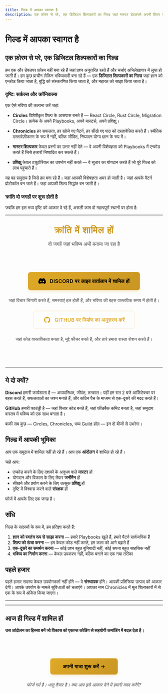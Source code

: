 ```yaml
---
title: गिल्ड में आपका स्वागत है
description: एक फ़ोरम से परे, एक डिजिटल शिल्पकारों का गिल्ड जहां मास्टर डेवलपर्स अपनी शिल्प साझा करते हैं और स्वायत्त विकास के भविष्य को आकार देते हैं।
---
```


# गिल्ड में आपका स्वागत है

## एक फ़ोरम से परे, एक डिजिटल शिल्पकारों का गिल्ड

हम एक और डेवलपर फ़ोरम नहीं बना रहे हैं जहां प्रश्न अनुत्तरित रहते हैं और चर्चाएं अभिलेखागार में लुप्त हो जाती हैं। हम कुछ प्राचीन लेकिन भविष्यवादी बना रहे हैं — एक **डिजिटल शिल्पकारों का गिल्ड** जहां ज्ञान को एन्कोड किया जाता है, बुद्धि को संस्करणित किया जाता है, और महारत को साझा किया जाता है।

### दृष्टि: सर्कल्स और क्रॉनिकल्स

एक ऐसे भविष्य की कल्पना करें जहां:

- **Circles** विशेषीकृत शिल्प के आसपास बनते हैं — React Circle, Rust Circle, Migration Circle। प्रत्येक के अपने Playbooks, अपने मास्टर्स, अपने प्रशिक्षु।

- **Chronicles** हर सफलता, हर खोजे गए पैटर्न, हर सीखे गए पाठ को दस्तावेज़ित करते हैं। स्थैतिक दस्तावेज़ीकरण के रूप में नहीं, बल्कि जीवित, निष्पादन योग्य ज्ञान के रूप में।

- **मास्टर शिल्पकार** केवल प्रश्नों का उत्तर नहीं देते — वे अपनी विशेषज्ञता को Playbooks में एन्कोड करते हैं जिसे हजारों निष्पादित कर सकते हैं।

- **प्रशिक्षु** केवल ट्यूटोरियल का उपभोग नहीं करते — वे सुधार का योगदान करते हैं जो पूरे गिल्ड को लाभ पहुंचाते हैं।

यह वह समुदाय है जिसे हम बना रहे हैं। जहां आपकी विशेषज्ञता अमर हो जाती है। जहां आपके पैटर्न प्रोटोकॉल बन जाते हैं। जहां आपकी शिल्प सिद्धांत बन जाती है।

### क्रांति दो जगहों पर शुरू होती है

जबकि हम इस भव्य दृष्टि को आकार दे रहे हैं, असली काम दो महत्वपूर्ण स्थानों पर होता है:

---

<div class="community-section" id="join-the-revolution">

<h2 class="section-title">क्रांति में शामिल हों</h2>

<p class="section-subtitle">दो जगहें जहां भविष्य अभी बनाया जा रहा है</p>

<div class="community-actions">
  <a href="https://discord.gg/hatcher" target="_blank" rel="noopener noreferrer" class="community-button discord">
    <svg width="24" height="24" viewBox="0 0 24 24" fill="currentColor">
      <path d="M20.317 4.37a19.791 19.791 0 0 0-4.885-1.515a.074.074 0 0 0-.079.037c-.21.375-.444.864-.608 1.25a18.27 18.27 0 0 0-5.487 0a12.64 12.64 0 0 0-.617-1.25a.077.077 0 0 0-.079-.037A19.736 19.736 0 0 0 3.677 4.37a.07.07 0 0 0-.032.027C.533 9.046-.32 13.58.099 18.057a.082.082 0 0 0 .031.057a19.9 19.9 0 0 0 5.993 3.03a.078.078 0 0 0 .084-.028a14.09 14.09 0 0 0 1.226-1.994a.076.076 0 0 0-.041-.106a13.107 13.107 0 0 1-1.872-.892a.077.077 0 0 1-.008-.128a10.2 10.2 0 0 0 .372-.292a.074.074 0 0 1 .077-.01c3.928 1.793 8.18 1.793 12.062 0a.074.074 0 0 1 .078.01c.12.098.246.198.373.292a.077.077 0 0 1-.006.127a12.299 12.299 0 0 1-1.873.892a.077.077 0 0 0-.041.107c.36.698.772 1.362 1.225 1.993a.076.076 0 0 0 .084.028a19.839 19.839 0 0 0 6.002-3.03a.077.077 0 0 0 .032-.054c.5-5.177-.838-9.674-3.549-13.66a.061.061 0 0 0-.031-.03zM8.02 15.33c-1.183 0-2.157-1.085-2.157-2.419c0-1.333.956-2.419 2.157-2.419c1.21 0 2.176 1.096 2.157 2.42c0 1.333-.956 2.418-2.157 2.418zm7.975 0c-1.183 0-2.157-1.085-2.157-2.419c0-1.333.955-2.419 2.157-2.419c1.21 0 2.176 1.096 2.157 2.42c0 1.333-.946 2.418-2.157 2.418z"/>
    </svg>
    <span>Discord पर लाइव वार्तालाप में शामिल हों</span>
  </a>
  <p class="community-description">जहां विचार चिंगारी करते हैं, समस्याएं हल होती हैं, और भविष्य की बहस वास्तविक समय में होती है।</p>

  <a href="https://github.com/hatcherdx/dx-engine" target="_blank" rel="noopener noreferrer" class="community-button github">
    <svg width="24" height="24" viewBox="0 0 24 24" fill="currentColor">
      <path d="M12 2C6.477 2 2 6.477 2 12c0 4.42 2.865 8.17 6.839 9.49.5.092.682-.217.682-.482 0-.237-.008-.866-.013-1.7-2.782.603-3.369-1.34-3.369-1.34-.454-1.156-1.11-1.462-1.11-1.462-.908-.62.069-.608.069-.608 1.003.07 1.531 1.03 1.531 1.03.892 1.529 2.341 1.087 2.91.832.092-.647.35-1.088.636-1.338-2.22-.253-4.555-1.11-4.555-4.943 0-1.091.39-1.984 1.029-2.683-.103-.253-.446-1.27.098-2.647 0 0 .84-.269 2.75 1.025A9.578 9.578 0 0112 6.836c.85.004 1.705.114 2.504.336 1.909-1.294 2.747-1.025 2.747-1.025.546 1.377.203 2.394.1 2.647.64.699 1.028 1.592 1.028 2.683 0 3.842-2.339 4.687-4.566 4.935.359.309.678.919.678 1.852 0 1.336-.012 2.415-.012 2.743 0 .267.18.578.688.48C19.138 20.167 22 16.418 22 12c0-5.523-4.477-10-10-10z"/>
    </svg>
    <span>GitHub पर निर्माण का अनुसरण करें</span>
  </a>
  <p class="community-description">जहां कोड वास्तविकता बनता है, मुद्दे फीचर बनते हैं, और तारे हमारा रास्ता रोशन करते हैं।</p>
</div>

<style>
.section-title {
  font-family: 'Cinzel', 'Georgia', serif;
  font-size: 1.8rem;
  font-weight: 600;
  background: linear-gradient(135deg, #dfa927 0%, #c99623 50%, #dfa927 100%);
  -webkit-background-clip: text;
  -webkit-text-fill-color: transparent;
  background-clip: text;
  text-transform: uppercase;
  letter-spacing: 0.05em;
  text-align: center;
  margin: 2rem 0 1rem;
}

.section-subtitle {
  text-align: center;
  color: var(--vp-c-text-2);
  font-size: 1rem;
  margin-bottom: 2rem;
  opacity: 0.8;
}

.community-actions {
  display: flex;
  flex-direction: column;
  gap: 1.5rem;
  align-items: center;
  margin: 3rem 0;
  padding: 2rem 0;
}

.community-button {
  display: inline-flex;
  align-items: center;
  gap: 0.75rem;
  padding: 1rem 2rem;
  font-size: 1rem;
  font-weight: 600;
  text-decoration: none;
  border-radius: 8px;
  transition: all 0.3s cubic-bezier(0.4, 0, 0.2, 1);
  text-transform: uppercase;
  letter-spacing: 0.03em;
  border: 1px solid transparent;
}

.community-button.discord {
  background: linear-gradient(135deg, #dfa927 0%, #c99623 100%);
  color: #000000 !important;
  box-shadow: 0 4px 12px rgba(223, 169, 39, 0.2);
}

.community-button.discord span {
  color: #000000 !important;
}

.community-button.discord svg {
  fill: #000000 !important;
}

.community-button.discord:hover {
  transform: translateY(-2px);
  background: linear-gradient(135deg, #f4d03f 0%, #dfa927 100%);
  box-shadow: 0 6px 20px rgba(223, 169, 39, 0.3);
  color: #000000 !important;
}

.community-button.discord:hover span {
  color: #000000 !important;
}

.community-button.discord:hover svg {
  fill: #000000 !important;
}

/* Override VitePress defaults with more specific selectors */
.VPDoc .content .community-button.discord,
.VPDoc .content .community-button.discord:hover,
.dark .community-button.discord,
.dark .community-button.discord:hover,
a.community-button.discord,
a.community-button.discord:hover,
a.community-button.discord:visited {
  color: #000000 !important;
}

.VPDoc .content .community-button.discord span,
.VPDoc .content .community-button.discord:hover span,
.dark .community-button.discord span,
.dark .community-button.discord:hover span {
  color: #000000 !important;
}

.VPDoc .content .community-button.discord svg,
.dark .community-button.discord svg {
  fill: #000000 !important;
}

.community-button.github {
  background: transparent;
  color: #dfa927;
  border: 1px solid rgba(223, 169, 39, 0.3);
}

.community-button.github:hover {
  transform: translateY(-2px);
  background: rgba(223, 169, 39, 0.08);
  border-color: rgba(223, 169, 39, 0.5);
  box-shadow: 0 4px 12px rgba(223, 169, 39, 0.15);
}

.dark .community-button.github {
  border-color: rgba(223, 169, 39, 0.2);
}

.dark .community-button.github:hover {
  background: rgba(223, 169, 39, 0.05);
  border-color: rgba(223, 169, 39, 0.4);
}

.community-description {
  text-align: center;
  color: var(--vp-c-text-2);
  margin: 0;
  font-size: 0.9rem;
  opacity: 0.8;
  max-width: 500px;
}

@media (max-width: 640px) {
  .community-button {
    width: 100%;
    justify-content: center;
  }
}
</style>

</div>

---

## ये दो क्यों?

**Discord** हमारी कार्यशाला है — अव्यवस्थित, जीवंत, तत्काल। यहीं हम रात 2 बजे आर्किटेक्चर पर बहस करते हैं, सफलताओं का जश्न मनाते हैं, और कठिन पैच के माध्यम से एक-दूसरे की मदद करते हैं।

**GitHub** हमारी फाउंड्री है — जहां विचार कोड बनते हैं, जहां फीडबैक कमिट बनता है, जहां समुदाय वास्तव में भविष्य को एक साथ बनाता है।

बाकी सब कुछ — Circles, Chronicles, भव्य Guild हॉल — इन दो बीजों से उभरेगा।

## गिल्ड में आपकी भूमिका

आप एक समुदाय में शामिल नहीं हो रहे हैं। आप एक **आंदोलन** में शामिल हो रहे हैं।

चाहे आप:

- एन्कोड करने के लिए दशकों के अनुभव वाले **मास्टर** हों
- योगदान और विकास के लिए तैयार **जर्नीमैन** हों
- सीखने और प्रयोग करने के लिए उत्सुक **प्रशिक्षु** हों
- दृष्टि में विश्वास करने वाले **संरक्षक** हों

फोर्ज में आपके लिए एक जगह है।

## संधि

गिल्ड के सदस्यों के रूप में, हम प्रतिज्ञा करते हैं:

1. **ज्ञान को स्वतंत्र रूप से साझा करना** — हमारे Playbooks खुले हैं, हमारे पैटर्न सार्वजनिक हैं
2. **शिल्प को ऊंचा करना** — हम केवल कोड नहीं करते, हम कला को आगे बढ़ाते हैं
3. **एक-दूसरे का समर्थन करना** — कोई प्रश्न बहुत बुनियादी नहीं, कोई सपना बहुत साहसिक नहीं
4. **भविष्य का निर्माण करना** — केवल उपकरण नहीं, बल्कि बनाने का एक नया तरीका

## पहले हजार

पहले हजार सदस्य केवल उपयोगकर्ता नहीं होंगे — वे **संस्थापक** होंगे। आपकी प्रतिक्रिया उत्पाद को आकार देगी। आपके उपयोग के मामले सुविधाओं को चलाएंगे। आपका नाम Chronicles में मूल शिल्पकारों में से एक के रूप में अंकित किया जाएगा।

---

---

## आज ही गिल्ड में शामिल हों

**उस आंदोलन का हिस्सा बनें जो विकास को एकान्त कोडिंग से सहयोगी कमांडिंग में बदल देता है।**

<div class="final-cta">
  <a href="#join-the-revolution" class="cta-button primary" onclick="document.getElementById('join-the-revolution').scrollIntoView({ behavior: 'smooth' }); return false;">
    अपनी यात्रा शुरू करें →
  </a>
  <p class="cta-footer">फोर्ज गर्म है। धातु तैयार है। क्या आप इसे आकार देने में हमारी मदद करेंगे?</p>
</div>

<style>
.final-cta {
  text-align: center;
  padding: 3rem 1rem;
  margin: 2rem 0;
}

.cta-button {
  display: inline-flex;
  align-items: center;
  gap: 0.5rem;
  padding: 1rem 2.5rem;
  font-size: 1rem;
  font-weight: 600;
  text-decoration: none;
  border-radius: 8px;
  transition: all 0.3s cubic-bezier(0.4, 0, 0.2, 1);
  text-transform: uppercase;
  letter-spacing: 0.03em;
}

.cta-button.primary {
  background: linear-gradient(135deg, #dfa927 0%, #c99623 100%);
  color: #000000 !important;
  box-shadow: 0 4px 12px rgba(223, 169, 39, 0.2);
}

.cta-button.primary:hover {
  transform: translateY(-2px);
  background: linear-gradient(135deg, #f4d03f 0%, #dfa927 100%);
  box-shadow: 0 6px 20px rgba(223, 169, 39, 0.3);
  color: #000000 !important;
}

/* Override VitePress defaults for CTA button */
.VPDoc .content .cta-button.primary,
.VPDoc .content .cta-button.primary:hover,
.dark .cta-button.primary,
.dark .cta-button.primary:hover,
a.cta-button.primary,
a.cta-button.primary:hover,
a.cta-button.primary:visited {
  color: #000000 !important;
}

.cta-footer {
  margin-top: 1.5rem;
  font-style: italic;
  color: var(--vp-c-text-2);
  opacity: 0.8;
  font-size: 0.9rem;
}
</style>
